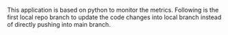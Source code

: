This application is based on python to monitor the metrics.
Following is the first local repo branch to update the code changes into local branch instead of directly pushing into main branch.